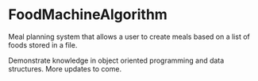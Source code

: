 # FoodMachineAlgorithm

Meal planning system that allows a user to create meals based on a list of foods stored in a file.

Demonstrate knowledge in object oriented programming and data structures. More updates to come.
